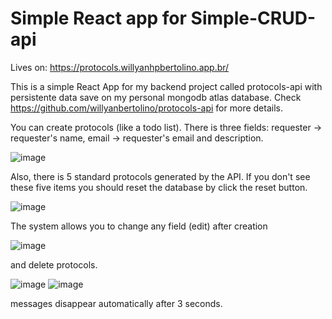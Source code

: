 # Simple React app for Simple-CRUD-api

Lives on: https://protocols.willyanhpbertolino.app.br/

This is a simple React App for my backend project called protocols-api with persistente data save on my personal mongodb atlas database. Check https://github.com/willyanbertolino/protocols-api for more details.

You can create protocols (like a todo list). There is three fields: requester -> requester's name, email -> requester's email and description. 

![image](https://user-images.githubusercontent.com/57110420/199092928-2bd477d4-64b7-48c9-ac38-603469ec9bab.png)

Also, there is 5 standard protocols generated by the API. If you don't see these five items you should reset the database by click the reset button.

![image](https://user-images.githubusercontent.com/57110420/199093144-8df10bff-2967-49d7-937f-32ecad28fbcf.png)

The system allows you to change any field (edit) after creation 

![image](https://user-images.githubusercontent.com/57110420/199093573-dac255e8-5548-4baf-81e9-78e0ab57fbe8.png)

and delete protocols. 

![image](https://user-images.githubusercontent.com/57110420/199093231-b8b35199-1397-454a-99f9-dedc589c3c07.png)
![image](https://user-images.githubusercontent.com/57110420/199093909-74210ee4-47a3-4dfd-b3a9-a2b06acf7402.png)

messages disappear automatically after 3 seconds.





